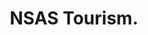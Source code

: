---
#preview
title: NSAS Tourism.
image: img/projects/2.jpg
short: A comprehensive tourism website offering tailored travel solutions, inspiring destinations, and seamless booking experiences for all your adventures.

#full details

---